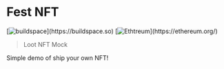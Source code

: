 # Fest NFT

[![buildspace](https://img.shields.io/badge/platform-buildspace-9d8eee.svg?)](https://buildspace.so)
[![Ethtreum](https://img.shields.io/badge/network-ethereum-3498db.svg?)](https://ethereum.org/)

> Loot NFT Mock

Simple demo of ship your own NFT!
